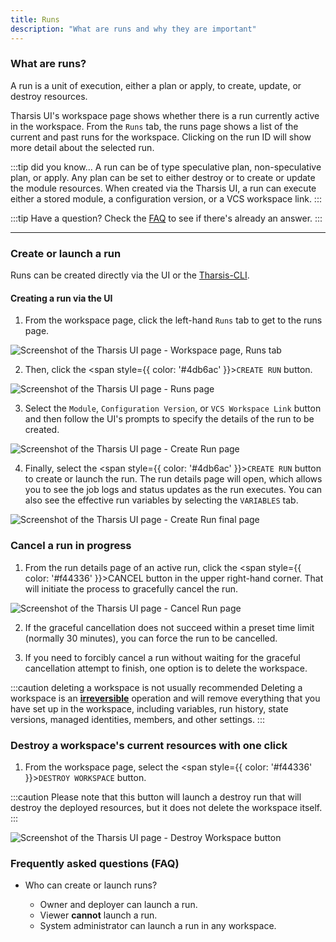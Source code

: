 ```yaml
---
title: Runs
description: "What are runs and why they are important"
---
```


### What are runs?

A run is a unit of execution, either a plan or apply, to create, update, or destroy resources.

Tharsis UI's workspace page shows whether there is a run currently active in the workspace.  From the `Runs` tab, the runs page shows a list of the current and past runs for the workspace.  Clicking on the run ID will show more detail about the selected run.

:::tip did you know...
A run can be of type speculative plan, non-speculative plan, or apply.  Any plan can be set to either destroy or to create or update the module resources.  When created via the Tharsis UI, a run can execute either a stored module, a configuration version, or a VCS workspace link.
:::

:::tip Have a question?
Check the [FAQ](#frequently-asked-questions-faq) to see if there's already an answer.
:::

---

### Create or launch a run

Runs can be created directly via the UI or the [Tharsis-CLI](../../cli/tharsis/intro.md).

#### Creating a run via the UI

1. From the workspace page, click the left-hand `Runs` tab to get to the runs page.

  ![Screenshot of the Tharsis UI page - Workspace page, Runs tab](/img/runs/run-tab.png "Workspace Detail page, Runs tab")

2. Then, click the <span style={{ color: '#4db6ac' }}>`CREATE RUN`</span> button.

  ![Screenshot of the Tharsis UI page - Runs page](/img/runs/runs-page.png "Runs page")

3. Select the `Module`, `Configuration Version`, or `VCS Workspace Link` button and then follow the UI's prompts to specify the details of the run to be created.

  ![Screenshot of the Tharsis UI page - Create Run page](/img/runs/create-run-page.png "Create Run page")

4. Finally, select the <span style={{ color: '#4db6ac' }}>`CREATE RUN`</span> button to create or launch the run.  The run details page will open, which allows you to see the job logs and status updates as the run executes.  You can also see the effective run variables by selecting the `VARIABLES` tab.

  ![Screenshot of the Tharsis UI page - Create Run final page](/img/runs/create-run-final.png "Create Run final page")

### Cancel a run in progress

1. From the run details page of an active run, click the <span style={{ color: '#f44336' }}>CANCEL</span> button in the upper right-hand corner.  That will initiate the process to gracefully cancel the run.

  ![Screenshot of the Tharsis UI page - Cancel Run page](/img/runs/cancel-run.png "Cancel Run page")

2. If the graceful cancellation does not succeed within a preset time limit (normally 30 minutes), you can force the run to be cancelled.

3. If you need to forcibly cancel a run without waiting for the graceful cancellation attempt to finish, one option is to delete the workspace.

:::caution deleting a workspace is not usually recommended
Deleting a workspace is an <u>**irreversible**</u> operation and will remove everything that you have set up in the workspace, including variables, run history, state versions, managed identities, members, and other settings.
:::

### Destroy a workspace's current resources with one click

1. From the workspace page, select the <span style={{ color: '#f44336' }}>`DESTROY WORKSPACE`</span> button.

:::caution
Please note that this button will launch a destroy run that will destroy the deployed resources, but it does not delete the workspace itself.
:::

  ![Screenshot of the Tharsis UI page - Destroy Workspace button](/img/runs/destroy-workspace-button.png "Destroy Workspace button")

### Frequently asked questions (FAQ)

- Who can create or launch runs?

  - Owner and deployer can launch a run.
  - Viewer **cannot** launch a run.
  - System administrator can launch a run in any workspace.
